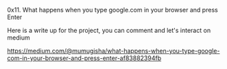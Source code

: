 0x11. What happens when you type google.com in your browser and press Enter

Here is a write up for the project, you can comment and let's interact on medium

https://medium.com/@mumugisha/what-happens-when-you-type-google-com-in-your-browser-and-press-enter-af83882394fb
